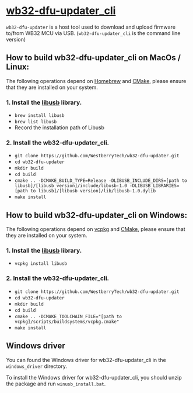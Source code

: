 # [wb32-dfu-updater_cli](https://github.com/WestberryTech/wb32-dfu-updater)

`wb32-dfu-updater` is a host tool used to download and upload firmware to/from WB32 MCU via USB. (`wb32-dfu-updater_cli` is the command line version)

## How to build wb32-dfu-updater_cli on MacOs / Linux:

The following operations depend on [Homebrew](https://docs.brew.sh/Installation) and [CMake](https://gitlab.kitware.com/cmake/community/-/wikis/home), please ensure that they are installed on your system.

### 1. Install the [libusb](https://libusb.info/) library.

- ``` brew install libusb ```
- ``` brew list libusb ```
-  Record the installation path of Libusb 

### 2. Install the wb32-dfu-updater_cli.
- ``` git clone https://github.com/WestberryTech/wb32-dfu-updater.git ```
- ``` cd wb32-dfu-updater ```
- ``` mkdir build ```
- ``` cd build ```
- ``` cmake .. -DCMAKE_BUILD_TYPE=Release -DLIBUSB_INCLUDE_DIRS=[path to libusb]/[libusb version]/include/libusb-1.0 -DLIBUSB_LIBRARIES=[path to libusb]/[libusb version]/lib/libusb-1.0.dylib ```
- ``` make install ``` 

## How to build wb32-dfu-updater_cli on Windows:

The following operations depend on [vcpkg](https://github.com/microsoft/vcpkg) and [CMake](https://gitlab.kitware.com/cmake/community/-/wikis/home), please ensure that they are installed on your system.

### 1. Install the [libusb](https://libusb.info/) library.

- ``` vcpkg install libusb ```

### 2. Install the wb32-dfu-updater_cli.
- ``` git clone https://github.com/WestberryTech/wb32-dfu-updater.git ```
- ``` cd wb32-dfu-updater ```
- ``` mkdir build ```
- ``` cd build ```
- ``` cmake .. -DCMAKE_TOOLCHAIN_FILE="[path to vcpkg]/scripts/buildsystems/vcpkg.cmake" ```
- ``` make install ``` 

## Windows driver

You can found the Windows driver for wb32-dfu-updater_cli in the `windows_driver` directory.

To install the Windows driver for wb32-dfu-updater_cli, you should unzip the package and run `winusb_install.bat`.